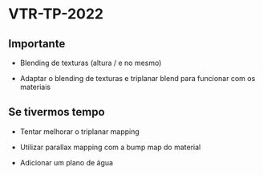 # VTR-TP-2022

## Importante

- Blending de texturas (altura / e no mesmo)

- Adaptar o blending de texturas e triplanar blend para funcionar com os materiais

## Se tivermos tempo

- Tentar melhorar o triplanar mapping

- Utilizar parallax mapping com a bump map do material

- Adicionar um plano de água
